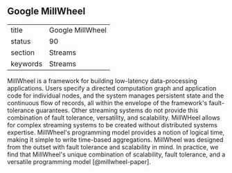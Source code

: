 ## Google MillWheel


|          |                  |
| -------- | ---------------- |
| title    | Google MillWheel | 
| status   | 90               |
| section  | Streams          |
| keywords | Streams          |



MillWheel is a framework for building low-latency data-processing
applications. Users specify a directed computation graph and
application code for individual nodes, and the system manages
persistent state and the continuous flow of records, all within the
envelope of the framework's fault-tolerance guarantees. Other
streaming systems do not provide this combination of fault tolerance,
versatility, and scalability. MillWHeel allows for complex streaming
systems to be created without distributed systems
expertise. MillWheel's programming model provides a notion of logical
time, making it simple to write time-based aggregations. MillWheel was
designed from the outset with fault tolerance and scalability in
mind. In practice, we find that MillWheel's unique combination of
scalability, fault tolerance, and a versatile programming
model [@millwheel-paper].

